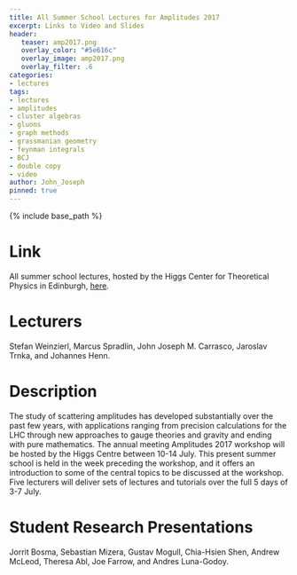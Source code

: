 ```yaml
---
title: All Summer School Lectures for Amplitudes 2017
excerpt: Links to Video and Slides
header:
   teaser: amp2017.png
   overlay_color: "#5e616c"
   overlay_image: amp2017.png
   overlay_filter: .6
categories:
- lectures
tags:
- lectures
- amplitudes
- cluster algebras
- gluons
- graph methods
- grassmanian geometry
- feynman integrals
- BCJ
- double copy
- video
author: John_Joseph
pinned: true
---
```

{% include base_path %}

# Link
All summer school lectures,
hosted by the Higgs Center for Theoretical Physics in Edinburgh,
[here](https://indico.ph.ed.ac.uk/event/30/).

# Lecturers
 Stefan Weinzierl, Marcus Spradlin, John Joseph M. Carrasco, Jaroslav Trnka, and Johannes Henn.

# Description
 The study of scattering amplitudes has developed substantially over the past few years, with applications ranging from precision calculations for the LHC through new approaches to gauge theories and gravity and ending with pure mathematics. The annual meeting Amplitudes 2017 workshop will be hosted by the Higgs Centre between 10-14 July. This present summer school is held in the week preceding the workshop, and it offers an introduction to some of the central topics to be discussed at the workshop. Five lecturers will deliver sets of lectures and tutorials over the full 5 days of 3-7 July.

# Student Research Presentations
Jorrit Bosma, Sebastian Mizera, Gustav Mogull, Chia-Hsien Shen, Andrew McLeod, Theresa Abl, Joe Farrow, and Andres Luna-Godoy.
